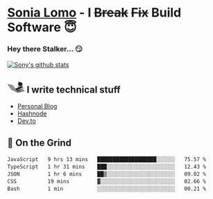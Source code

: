 # [Sonia Lomo](https://sonylomo.github.io/) - I ~~Break~~ ~~Fix~~ Build Software 😇
### Hey there Stalker... 😏 

<a href="https://github.com/sonylomo/github-readme-stats">
  <img align="center" src="https://media.giphy.com/media/lU05nFSW6Y2A/giphy.gif" alt="Sony's github stats" />
</a>

## <img src="assets/devcat.gif" width="40"> I write technical stuff
- [Personal Blog](https://www.sonylomo.dev/blog)
- [Hashnode](https://sonylomo.hashnode.dev/)
- [Dev.to](https://dev.to/sonylomo)

## 🤡 On the Grind
<!--START_SECTION:waka-->

```txt
JavaScript   9 hrs 13 mins   ███████████████████░░░░░░   75.57 %
TypeScript   1 hr 31 mins    ███░░░░░░░░░░░░░░░░░░░░░░   12.43 %
JSON         1 hr 6 mins     ██▒░░░░░░░░░░░░░░░░░░░░░░   09.02 %
CSS          19 mins         ▓░░░░░░░░░░░░░░░░░░░░░░░░   02.66 %
Bash         1 min           ░░░░░░░░░░░░░░░░░░░░░░░░░   00.21 %
```

<!--END_SECTION:waka-->
